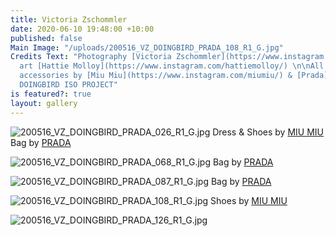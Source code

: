 ```yaml
---
title: Victoria Zschommler
date: 2020-06-10 19:48:00 +10:00
published: false
Main Image: "/uploads/200516_VZ_DOINGBIRD_PRADA_108_R1_G.jpg"
Credits Text: "Photography [Victoria Zschommler](https://www.instagram.com/victoriazschommler/)\nFloral
  art [Hattie Molloy](https://www.instagram.com/hattiemolloy/) \n\nAll clothing &
  accessories by [Miu Miu](https://www.instagram.com/miumiu/) & [Prada](https://www.instagram.com/prada/)\n\n#A
  DOINGBIRD ISO PROJECT"
is featured?: true
layout: gallery
---
```


![200516_VZ_DOINGBIRD_PRADA_026_R1_G.jpg](/uploads/200516_VZ_DOINGBIRD_PRADA_026_R1_G.jpg)
Dress & Shoes by [MIU MIU](https://www.instagram.com/miumiu/) Bag by [PRADA](https://www.instagram.com/prada/)

![200516_VZ_DOINGBIRD_PRADA_068_R1_G.jpg](/uploads/200516_VZ_DOINGBIRD_PRADA_068_R1_G.jpg)
Bag by [PRADA](https://www.instagram.com/prada/)

![200516_VZ_DOINGBIRD_PRADA_087_R1_G.jpg](/uploads/200516_VZ_DOINGBIRD_PRADA_087_R1_G.jpg)
Bag by [PRADA](https://www.instagram.com/prada/)

![200516_VZ_DOINGBIRD_PRADA_108_R1_G.jpg](/uploads/200516_VZ_DOINGBIRD_PRADA_108_R1_G.jpg)
Shoes by [MIU MIU](https://www.instagram.com/miumiu/)

![200516_VZ_DOINGBIRD_PRADA_126_R1_G.jpg](/uploads/200516_VZ_DOINGBIRD_PRADA_126_R1_G.jpg)
